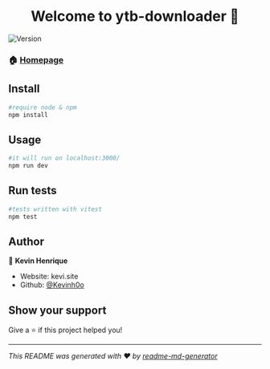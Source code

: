 <h1 align="center">Welcome to ytb-downloader 👋</h1>
<p>
  <img alt="Version" src="https://img.shields.io/badge/version-0.1.0-blue.svg?cacheSeconds=2592000" />
</p>

### 🏠 [Homepage](ytb-download.vercel.app)

## Install

```sh
#require node & npm
npm install
```

## Usage

```sh
#it will run on localhost:3000/
npm run dev
```

## Run tests

```sh
#tests written with vitest
npm test
```

## Author

👤 **Kevin Henrique**

* Website: kevi.site
* Github: [@Kevinh0o](https://github.com/Kevinh0o)

## Show your support

Give a ⭐️ if this project helped you!

***
_This README was generated with ❤️ by [readme-md-generator](https://github.com/kefranabg/readme-md-generator)_